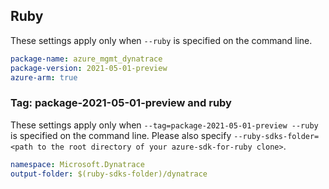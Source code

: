 ## Ruby

These settings apply only when `--ruby` is specified on the command line.

```yaml
package-name: azure_mgmt_dynatrace
package-version: 2021-05-01-preview
azure-arm: true
```

### Tag: package-2021-05-01-preview and ruby

These settings apply only when `--tag=package-2021-05-01-preview --ruby` is specified on the command line.
Please also specify `--ruby-sdks-folder=<path to the root directory of your azure-sdk-for-ruby clone>`.

```yaml $(tag) == 'package-2021-05-01-preview' && $(ruby)
namespace: Microsoft.Dynatrace
output-folder: $(ruby-sdks-folder)/dynatrace
```
